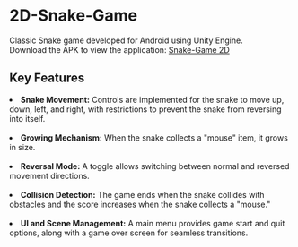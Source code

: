 # 2D-Snake-Game
 Classic Snake game developed for Android using Unity Engine. <br>
 Download the APK to view the application: <a href = "https://drive.google.com/file/d/1EnF1cfwc7DNUh-3SPOVuI--gZ-FSjNv5/view?usp=sharing">Snake-Game 2D</a>

<h2>Key Features</h2>
<li><b>Snake Movement:</b> Controls are implemented for the snake to move up, down, left, and right, with restrictions to prevent the snake from reversing into itself.</li> <br>
<li><b>Growing Mechanism:</b> When the snake collects a "mouse" item, it grows in size.</li><br>
<li><b>Reversal Mode:</b> A toggle allows switching between normal and reversed movement directions.</li><br>
<li><b>Collision Detection:</b> The game ends when the snake collides with obstacles and the score increases when the snake collects a "mouse."</li><br>
<li><b>UI and Scene Management:</b> A main menu provides game start and quit options, along with a game over screen for seamless transitions.</li><br>
